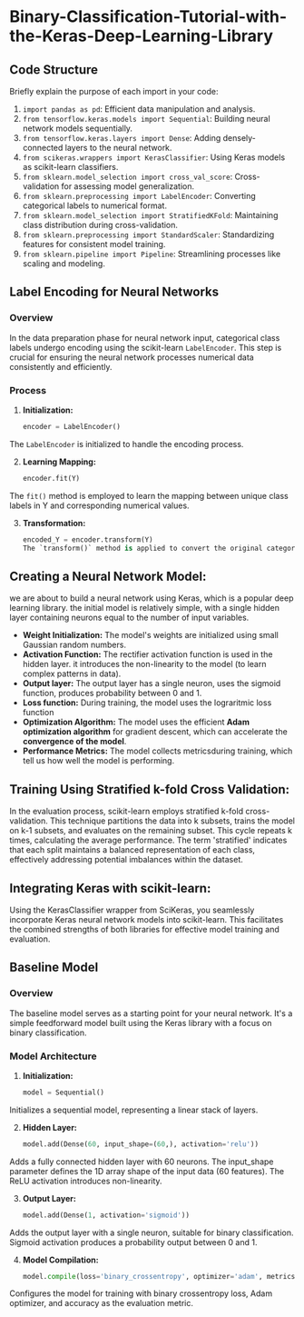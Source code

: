 # Binary-Classification-Tutorial-with-the-Keras-Deep-Learning-Library
## Code Structure
Briefly explain the purpose of each import in your code:

1. `import pandas as pd`: Efficient data manipulation and analysis.
2. `from tensorflow.keras.models import Sequential`: Building neural network models sequentially.
3. `from tensorflow.keras.layers import Dense`: Adding densely-connected layers to the neural network.
4. `from scikeras.wrappers import KerasClassifier`: Using Keras models as scikit-learn classifiers.
5. `from sklearn.model_selection import cross_val_score`: Cross-validation for assessing model generalization.
6. `from sklearn.preprocessing import LabelEncoder`: Converting categorical labels to numerical format.
7. `from sklearn.model_selection import StratifiedKFold`: Maintaining class distribution during cross-validation.
8. `from sklearn.preprocessing import StandardScaler`: Standardizing features for consistent model training.
9. `from sklearn.pipeline import Pipeline`: Streamlining processes like scaling and modeling.

## Label Encoding for Neural Networks

### Overview
In the data preparation phase for neural network input, categorical class labels undergo encoding using the scikit-learn `LabelEncoder`. This step is crucial for ensuring the neural network processes numerical data consistently and efficiently.

### Process
1. **Initialization:**
   ```python
   encoder = LabelEncoder()
The `LabelEncoder` is initialized to handle the encoding process.

2. **Learning Mapping:**
   ```python
   encoder.fit(Y)
The `fit()` method is employed to learn the mapping between unique class labels in Y and corresponding numerical values.  

3. **Transformation:**
   ```python
   encoded_Y = encoder.transform(Y)
   The `transform()` method is applied to convert the original categorical class labels into numerical values based on the learned mapping.

## Creating a Neural Network Model: 
we are about to build a neural network using Keras, which is a popular deep learning library. 
the initial model is relatively simple, with a single hidden layer containing neurons equal to the number of input variables. 

- **Weight Initialization:** The model's weights are initialized using small Gaussian random numbers.
- **Activation Function:** The rectifier activation function is used in the hidden layer. it introduces the non-linearity to the model (to learn complex patterns in data).
- **Output layer:** The output layer has a single neuron, uses the sigmoid function, produces probability between 0 and 1.
- **Loss function:** During training, the model uses the lograritmic loss function
- **Optimization Algorithm:** The model uses the efficient **Adam optimization algorithm** for gradient descent, which can accelerate the **convergence of the model**.
- **Performance Metrics:** The model collects metricsduring training, which tell us how well the model is performing.

## Training Using Stratified k-fold Cross Validation:
In the evaluation process, scikit-learn employs stratified k-fold cross-validation. This technique partitions the data into k subsets, trains the model on k-1 subsets, and evaluates on the remaining subset. This cycle repeats k times, calculating the average performance. The term 'stratified' indicates that each split maintains a balanced representation of each class, effectively addressing potential imbalances within the dataset.

## Integrating Keras with scikit-learn:
Using the KerasClassifier wrapper from SciKeras, you seamlessly incorporate Keras neural network models into scikit-learn. This facilitates the combined strengths of both libraries for effective model training and evaluation.

## Baseline Model

### Overview
The baseline model serves as a starting point for your neural network. It's a simple feedforward model built using the Keras library with a focus on binary classification.

### Model Architecture
1. **Initialization:**
   ```python
   model = Sequential()
Initializes a sequential model, representing a linear stack of layers.

2. **Hidden Layer:**
   ```python
   model.add(Dense(60, input_shape=(60,), activation='relu'))
Adds a fully connected hidden layer with 60 neurons. The input_shape parameter defines the 1D array shape of the input data (60 features). The ReLU activation introduces non-linearity.

3. **Output Layer:**
   ```python
   model.add(Dense(1, activation='sigmoid'))
Adds the output layer with a single neuron, suitable for binary classification. Sigmoid activation produces a probability output between 0 and 1.

4. **Model Compilation:**
   ```python
   model.compile(loss='binary_crossentropy', optimizer='adam', metrics=['accuracy'])
Configures the model for training with binary crossentropy loss, Adam optimizer, and accuracy as the evaluation metric.



  
   

   

